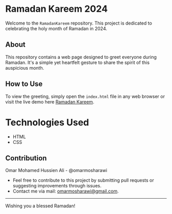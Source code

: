 # Ramadan Kareem 2024

Welcome to the `RamadanKareem` repository. This project is dedicated to celebrating the holy month of Ramadan in 2024.

## About

This repository contains a web page designed to greet everyone during Ramadan. It's a simple yet heartfelt gesture to share the spirit of this auspicious month.

## How to Use

To view the greeting, simply open the `index.html` file in any web browser or visit the live demo here [Ramadan Kareem](https://omarmosharawi.github.io/RK24/).

# Technologies Used
- HTML
- CSS

## Contribution

Omar Mohamed Hussien Ali - @omarmosharawi
- Feel free to contribute to this project by submitting pull requests or suggesting improvements through issues.
- Contact me via mail: omarmosharawi@gmail.com.

---

Wishing you a blessed Ramadan!

